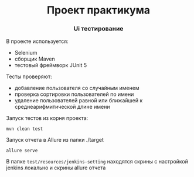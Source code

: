<h1 align="center">Проект практикума</h1>
<h3 align="center">Ui тестирование</h3>

<p>
В проекте используется:
</p> 
<ul>
<li>
Selenium
</li>
<li>
сборщик Maven
</li>
<li>
тестовый фреймворк JUnit 5
</li>
</ul>
<p>
Тесты проверяют:
</p>
<ul>
<li>
добавление пользователя со случайным именем
</li>
<li>
проверка сортировки пользователей по имени
</li>
<li>
удаление пользователей равной или ближайшей к среднеарифмитической длине имени
</li>
</ul>  
<p>
Запуск тестов из корня проекта:
</p>
<code>mvn clean test</code>

<p>
Запуск отчета в Allure из папки ./target
</p>
<code>allure serve</code>

<p>
В папке <code>test/resources/jenkins-setting</code> находятся скрины с настройкой jenkins локально и скрины allure отчета
</p>

